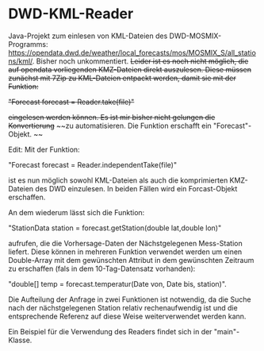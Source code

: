 # DWD-KML-Reader

Java-Projekt zum einlesen von KML-Dateien des DWD-MOSMIX-Programms: 
https://opendata.dwd.de/weather/local_forecasts/mos/MOSMIX_S/all_stations/kml/. Bisher noch unkommentiert.
~~Leider ist es noch nicht möglich, die auf opendata vorliegenden KMZ-Dateien direkt auszulesen. Diese müssen
zunächst mit 7Zip zu KML-Dateien entpackt werden, damit sie mit der Funktion:~~

~~"Forecast forecast = Reader.take(file)"~~

~~eingelesen werden können. Es ist mir bisher nicht gelungen die Konvertierung~~
~~zu automatisieren. Die Funktion erschafft ein "Forecast"-Objekt. ~~

Edit: Mit der Funktion:

"Forecast forecast = Reader.independentTake(file)"

ist es nun möglich sowohl KML-Dateien als auch die komprimierten KMZ-Dateien des DWD einzulesen.
In beiden Fällen wird ein Forcast-Objekt erschaffen.

An dem wiederum lässt sich die Funktion:

"StationData station = forecast.getStation(double lat,double lon)" 

aufrufen, die die Vorhersage-Daten der Nächstgelegenen Mess-Station liefert. Diese können in mehreren Funktion
verwendet werden um einen Double-Array mit dem gewünschten Attribut in dem gewünschten Zeitraum zu erschaffen 
(fals in dem 10-Tag-Datensatz vorhanden): 

"double[] temp = forecast.temperatur(Date von, Date bis, station)". 

Die Aufteilung der Anfrage in zwei Funktionen ist notwendig, da die Suche nach der nächstgelegenen Station relativ
rechenaufwendig ist und die entsprechende Referenz auf diese Weise weiterverwendet werden kann.

Ein Beispiel für die Verwendung des Readers findet sich in der "main"-Klasse.


